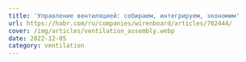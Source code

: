 ```yaml
---
title: 'Управление вентиляцией: собираем, интегрируем, экономим'
url: https://habr.com/ru/companies/wirenboard/articles/702444/
cover: /img/articles/ventilation_assembly.webp
date: 2022-12-05
category: ventilation
---
```

